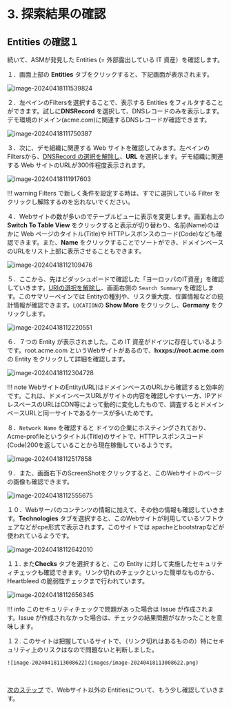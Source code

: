 # 3. 探索結果の確認

## Entities の確認１

続いて、ASMが発見した Entities (= 外部露出している IT 資産）を確認します。

１．画面上部の **Entities** タブをクリックすると、下記画面が表示されます。

![image-20240418111539824](images/image-20240418111539824.png)



２．左ペインのFiltersを選択することで、表示する Entities をフィルタすることができます。試しに**DNSRecord** を選択して、DNSレコードのみを表示します。デモ環境のドメイン(acme.com)に関連するDNSレコードが確認できます。

![image-20240418111750387](images/image-20240418111750387.png)



３．次に、デモ組織に関連する Web サイトを確認してみます。左ペインのFiltersから、<u>DNSRecord の選択を解除し</u>、**URL** を選択します。デモ組織に関連する Web サイトのURLが300件程度表示されます。

![image-20240418111917603](images/image-20240418111917603.png)



!!! warning
    Filters で新しく条件を設定する時は、すでに選択している Filter をクリックし解除するのを忘れないでください。



４．Webサイトの数が多いのでテーブルビューに表示を変更します。画面右上の **Switch To Table View** をクリックすると表示が切り替わり、名前(Name)のほかに Web ページのタイトル(Title)や HTTPレスポンスのコード(Code)なども確認できます。また、**Name** をクリックすることでソートができ、ドメインベースのURLをリスト上部に表示させることもできます。

![image-20240418112109476](images/image-20240418112109476.png)



５．ここから、先ほどダッシュボードで確認した「ヨーロッパのIT資産」を確認していきます。<u>URIの選択を解除し</u>、画面右側の `Search Summary` を確認します。このサマリーペインでは Entityの種別や、リスク重大度、位置情報などの統計情報が確認できます。`LOCATION`の **Show More** をクリックし、**Germany** をクリックします。

![image-20240418112220551](images/image-20240418112220551.png)



６．７つの Entity が表示されました。この IT 資産がドイツに存在しているようです。root.acme.com というWebサイトがあるので、**hxxps://root.acme.com**  の Entity をクリックして詳細を確認します。

![image-20240418112304728](images/image-20240418112304728.png)



!!! note
    WebサイトのEntity(URL)はドメインベースのURLから確認すると効率的です。これは、ドメインベースURLがサイトの内容を確認しやすい一方、IPアドレスベースのURLはCDN等によって動的に変化したもので、調査するとドメインベースURLと同一サイトであるケースが多いためです。



８．`Network Name` を確認すると ドイツの企業にホスティングされており、 Acme-profileというタイトル(Title)のサイトで、HTTPレスポンスコード(Code)200を返していることから現在稼働しているようです。

![image-20240418112517858](images/image-20240418112517858.png)



９．また、画面右下のScreenShotをクリックすると、このWebサイトのページの画像も確認できます。

![image-20240418112555675](images/image-20240418112555675.png)


１０．Webサーバのコンテンツの情報に加えて、その他の情報も確認していきます。**Technologies** タブを選択すると、このWebサイトが利用しているソフトウェアなどがcpe形式で表示されます。このサイトでは apacheとbootstrapなどが使われているようです。

![image-20240418112642010](images/image-20240418112642010.png)


１１.  また**Checks** タブを選択すると、この Entity に対して実施したセキュリティチェックも確認できます。リンク切れのチェックといった簡単なものから、Heartbleed の脆弱性チェックまで行われています。

![image-20240418112656345](images/image-20240418112656345.png)

!!! info
    このセキュリティチェックで問題があった場合は Issue が作成されます。Issue が作成されなかった場合は、チェックの結果問題がなかったことを意味します。



１２. このサイトは把握しているサイトで、（リンク切れはあるものの）特にセキュリティ上のリスクはなので問題ないと判断しました。
    
    ![image-20240418113008622](images/image-20240418113008622.png)


​    

  [次のステップ](../033-check-entities2) で、Webサイト以外の Entitlesについて、もう少し確認していきます。

